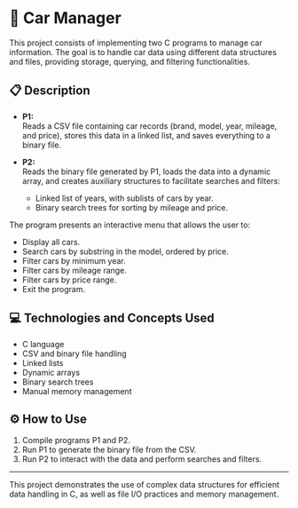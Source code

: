 # 🚗 Car Manager

This project consists of implementing two C programs to manage car information. The goal is to handle car data using different data structures and files, providing storage, querying, and filtering functionalities.

## 📋 Description

- **P1:**  
  Reads a CSV file containing car records (brand, model, year, mileage, and price), stores this data in a linked list, and saves everything to a binary file.

- **P2:**  
  Reads the binary file generated by P1, loads the data into a dynamic array, and creates auxiliary structures to facilitate searches and filters:  
  - Linked list of years, with sublists of cars by year.  
  - Binary search trees for sorting by mileage and price.

The program presents an interactive menu that allows the user to:  
- Display all cars.  
- Search cars by substring in the model, ordered by price.  
- Filter cars by minimum year.  
- Filter cars by mileage range.  
- Filter cars by price range.  
- Exit the program.

## 💻 Technologies and Concepts Used

- C language  
- CSV and binary file handling  
- Linked lists  
- Dynamic arrays  
- Binary search trees  
- Manual memory management  

## ⚙️ How to Use

1. Compile programs P1 and P2.  
2. Run P1 to generate the binary file from the CSV.  
3. Run P2 to interact with the data and perform searches and filters.

---

This project demonstrates the use of complex data structures for efficient data handling in C, as well as file I/O practices and memory management.
